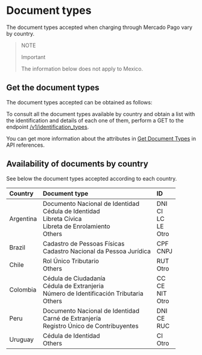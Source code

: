 # Document types

The document types accepted when charging through Mercado Pago vary by country.

> NOTE
>
> Important
>
> The information below does not apply to Mexico.

## Get the document types

The document types accepted can be obtained as follows:

To consult all the document types available by country and obtain a list with the identification and details of each one of them, perform a GET to the endpoint [/v1/identification_types](https://www.mercadopago[FAKER][URL][DOMAIN]/developers/en/identification_types/_identification_types/get).

You can get more information about the attributes in [Get Document Types](https://www.mercadopago[FAKER][URL][DOMAIN]/developers/en/reference/identification_types/_identification_types/get) in API references.
 
## Availability of documents by country

See below the document types accepted according to each country.

| Country | Document type | ID |
| :--- | :--- | :--- |
| Argentina | Documento Nacional de Identidad <br/> Cédula de Identidad <br/>	Libreta Cívica <br>	Libreta de Enrolamiento <br/> Others | DNI <br/> CI <br/> LC <br/> LE <br/> Otro  |
| Brazil | Cadastro de Pessoas Físicas <br/> Cadastro Nacional da Pessoa Jurídica|CPF <br/> CNPJ |
| Chile | Rol Único Tributario <br/> Others | RUT <br/> Otro |
| Colombia | Cédula de Ciudadanía <br/> Cédula de Extranjeria <br/> Número de Identificación Tributaria	<br/> Others | CC <br/> CE <br/> NIT <br/> Otro|
| Peru | Documento Nacional de Identidad  <br/>	Carné de Extranjería  <br/>	Registro Único de Contribuyentes | DNI <br/> CE  <br/> RUC |
| Uruguay | Cédula de Identidad <br/> Others | CI <br/> Otro |